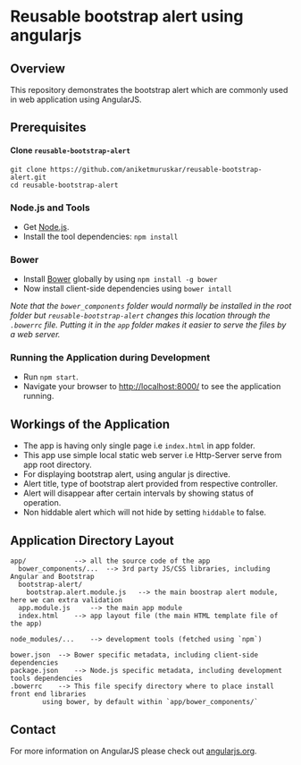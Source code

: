 # Reusable bootstrap alert using angularjs


## Overview

This repository demonstrates the bootstrap alert which are commonly used in web application using AngularJS.


## Prerequisites

#### Clone `reusable-bootstrap-alert`

```
git clone https://github.com/aniketmuruskar/reusable-bootstrap-alert.git
cd reusable-bootstrap-alert
```

### Node.js and Tools

* Get [Node.js][node-download].
* Install the tool dependencies: `npm install`

### Bower

* Install [Bower][bower] globally by using `npm install -g bower`
* Now install client-side dependencies using `bower intall`


*Note that the `bower_components` folder would normally be installed in the root folder but
`reusable-bootstrap-alert` changes this location through the `.bowerrc` file. Putting it in the `app` folder
makes it easier to serve the files by a web server.*

### Running the Application during Development

* Run `npm start`.
* Navigate your browser to [http://localhost:8000/](http://localhost:8000/) to see the application running.


## Workings of the Application

* The app is having only single page  i.e `index.html` in app folder.
* This app use simple local static web server i.e Http-Server serve from app root directory.
* For displaying bootstrap alert, using angular js directive.
* Alert title, type of bootstrap alert provided from respective controller.
* Alert will disappear after certain intervals by showing status of operation.
* Non hiddable alert which will not hide by setting `hiddable` to false.


## Application Directory Layout

```
app/			--> all the source code of the app
  bower_components/...	--> 3rd party JS/CSS libraries, including Angular and Bootstrap
  bootstrap-alert/
  	bootstrap.alert.module.js 	--> the main boostrap alert module, here we can extra validation
  app.module.js 	--> the main app module
  index.html 	--> app layout file (the main HTML template file of the app)

node_modules/...	--> development tools (fetched using `npm`)

bower.json 	--> Bower specific metadata, including client-side dependencies
package.json 	--> Node.js specific metadata, including development tools dependencies
.bowerrc 	--> This file specify directory where to place install front end libraries 
		using bower, by default within `app/bower_components/`
```


## Contact

For more information on AngularJS please check out [angularjs.org][angularjs].

[bower]: http://bower.io/
[git-home]: https://git-scm.com
[git-setup]: https://help.github.com/articles/set-up-git/
[node-download]: https://nodejs.org/en/download/package-manager/
[angularjs]: https://angularjs.org/
